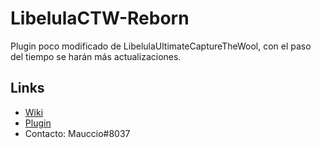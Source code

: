 # LibelulaCTW-Reborn
Plugin poco modificado de LibelulaUltimateCaptureTheWool, con el paso del tiempo se harán más actualizaciones.
## Links
- [Wiki](https://lovesaura1170.gitbook.io/libelulactw-reborn/)
- [Plugin](https://github.com/Mauccio/LibelulaCTW-Reborn/releases/tag/1.0)
- Contacto: Mauccio#8037
